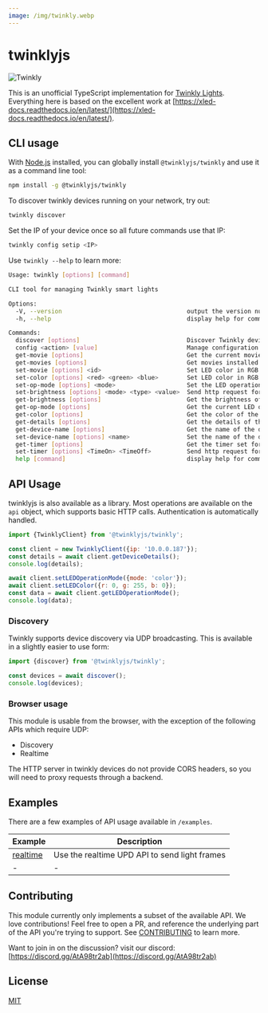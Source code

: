 ```yaml
---
image: /img/twinkly.webp
---
```


# twinklyjs

![Twinkly](/img/twinkly.webp)

This is an unofficial TypeScript implementation for [Twinkly Lights](https://twinkly.com/).  Everything here is based on the excellent work at [https://xled-docs.readthedocs.io/en/latest/](https://xled-docs.readthedocs.io/en/latest/).

## CLI usage

With [Node.js](https://nodejs.org/en) installed, you can globally install `@twinklyjs/twinkly` and use it as a command line tool:

```sh
npm install -g @twinklyjs/twinkly
```

To discover twinkly devices running on your network, try out:

```sh
twinkly discover
```

Set the IP of your device once so all future commands use that IP:

```sh
twinkly config setip <IP>
```

Use `twinkly --help` to learn more:

```sh
Usage: twinkly [options] [command]

CLI tool for managing Twinkly smart lights

Options:
  -V, --version                                   output the version number
  -h, --help                                      display help for command

Commands:
  discover [options]                              Discover Twinkly devices on the network.
  config <action> [value]                         Manage configuration settings
  get-movie [options]                             Get the current movie
  get-movies [options]                            Get movies installed.
  set-movie [options] <id>                        Set LED color in RGB
  set-color [options] <red> <green> <blue>        Set LED color in RGB
  set-op-mode [options] <mode>                    Set the LED operation mode
  set-brightness [options] <mode> <type> <value>  Send http request for changing brightness.
  get-brightness [options]                        Get the brightness of the device.
  get-op-mode [options]                           Get the current LED operation mode of the device.
  get-color [options]                             Get the color of the device.
  get-details [options]                           Get the details of the device.
  get-device-name [options]                       Get the name of the device.
  set-device-name [options] <name>                Set the name of the device.
  get-timer [options]                             Get the timer set for the device.
  set-timer [options] <TimeOn> <TimeOff>          Send http request for setting timer.
  help [command]                                  display help for command
```

## API Usage

twinklyjs is also available as a library. Most operations are available on the `api` object, which supports basic HTTP calls.  Authentication is automatically handled.

```js
import {TwinklyClient} from '@twinklyjs/twinkly';

const client = new TwinklyClient({ip: '10.0.0.187'});
const details = await client.getDeviceDetails();
console.log(details);

await client.setLEDOperationMode({mode: 'color'});
await client.setLEDColor({r: 0, g: 255, b: 0});
const data = await client.getLEDOperationMode();
console.log(data);
```

### Discovery

Twinkly supports device discovery via UDP broadcasting. This is available in a slightly easier to use form:

```js
import {discover} from '@twinklyjs/twinkly';

const devices = await discover();
console.log(devices);
```

### Browser usage

This module is usable from the browser, with the exception of the following APIs which require UDP:

- Discovery
- Realtime

The HTTP server in twinkly devices do not provide CORS headers, so you will need to proxy requests through a backend.

## Examples

There are a few examples of API usage available in `/examples`.

| Example | Description |
|--|---|
| [realtime](./examples/realtime.js) | Use the realtime UPD API to send light frames |
|-|-|

## Contributing

This module currently only implements a subset of the available API.  We love contributions!  Feel free to open a PR, and reference the underlying part of the API you're trying to support. See [CONTRIBUTING](CONTRIBUTING.md) to learn more.

Want to join in on the discussion?
visit our discord: [https://discord.gg/AtA98tr2ab](https://discord.gg/AtA98tr2ab)

## License

[MIT](LICENSE.md)
